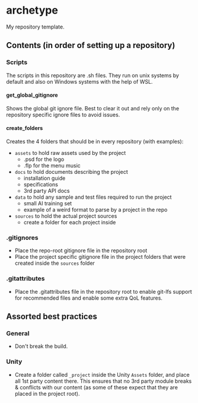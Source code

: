 # archetype

My repository template.

## Contents (in order of setting up a repository)

### Scripts

The scripts in this repository are .sh files. They run on unix systems by default and also on Windows systems with the help of WSL.

#### get_global_gitignore

Shows the global git ignore file. Best to clear it out and rely only on the repository specific ignore files to avoid issues.

#### create_folders

Creates the 4 folders that should be in every repository (with examples):

- `assets` to hold raw assets used by the project
  - .psd for the logo
  - .flp for the menu music
- `docs` to hold documents describing the project
  - installation guide
  - specifications
  - 3rd party API docs
- `data` to hold any sample and test files required to run the project
  - small AI training set
  - example of a weird format to parse by a project in the repo
- `sources` to hold the actual project sources
  - create a folder for each project inside

### .gitignores

- Place the repo-root gitignore file in the repository root
- Place the project specific gitignore file in the project folders that were created inside the `sources` folder

### .gitattributes

- Place the .gitattributes file in the repository root to enable git-lfs support for recommended files and enable some extra QoL features.

## Assorted best practices

### General

- Don't break the build.

### Unity

- Create a folder called `_project` inside the Unity `Assets` folder, and place all 1st party content there. This ensures that no 3rd party module breaks & conflicts with our content (as some of these expect that they are placed in the project root).